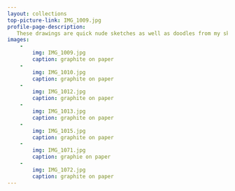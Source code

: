 ```yaml
---
layout: collections
top-picture-link: IMG_1009.jpg
profile-page-description:
   These drawings are quick nude sketches as well as doodles from my sketchbook
images:
    -
        img: IMG_1009.jpg
        caption: graphite on paper
    -
        img: IMG_1010.jpg
        caption: graphite on paper
    -
        img: IMG_1012.jpg
        caption: graphite on paper
    -
        img: IMG_1013.jpg
        caption: graphite on paper
    -
        img: IMG_1015.jpg
        caption: graphite on paper
    -
        img: IMG_1071.jpg
        caption: graphie on paper
    -
        img: IMG_1072.jpg
        caption: graphite on paper
---
```

